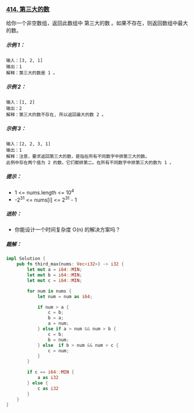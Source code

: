 ### [414. 第三大的数](https://leetcode.cn/problems/third-maximum-number/)
给你一个非空数组，返回此数组中 第三大的数 。如果不存在，则返回数组中最大的数。



##### 示例 1：
```
输入：[3, 2, 1]
输出：1
解释：第三大的数是 1 。
```

##### 示例 2：
```
输入：[1, 2]
输出：2
解释：第三大的数不存在, 所以返回最大的数 2 。
```

##### 示例 3：
```
输入：[2, 2, 3, 1]
输出：1
解释：注意，要求返回第三大的数，是指在所有不同数字中排第三大的数。
此例中存在两个值为 2 的数，它们都排第二。在所有不同数字中排第三大的数为 1 。
```

##### 提示：
- 1 <= nums.length <= 10<sup>4</sup>
- -2<sup>31</sup> <= nums[i] <= 2<sup>31</sup> - 1

##### 进阶：
- 你能设计一个时间复杂度 O(n) 的解决方案吗？

##### 题解：
```rust
impl Solution {
    pub fn third_max(nums: Vec<i32>) -> i32 {
        let mut a = i64::MIN;
        let mut b = i64::MIN;
        let mut c = i64::MIN;

        for num in nums {
            let num = num as i64;

            if num > a {
                c = b;
                b = a;
                a = num;
            } else if a > num && num > b {
                c = b;
                b = num;
            } else  if b > num && num > c {
                c = num;
            }
        }

        if c == i64::MIN {
            a as i32
        } else {
            c as i32
        }
    }
}
```
